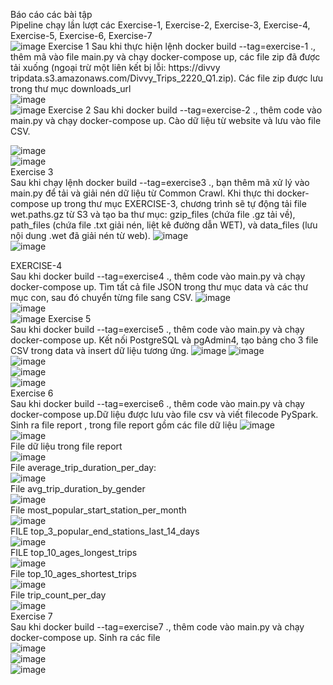 Báo cáo các bài tập \
Pipeline chạy lần lượt các Exercise-1, Exercise-2, Exercise-3, Exercise-4, Exercise-5, Exercise-6, Exercise-7 \
![image](https://github.com/user-attachments/assets/de68dfb2-3816-4e10-a3ff-79937866a757)
Exercise 1
Sau khi thực hiện lệnh docker build --tag=exercise-1 ., thêm mã vào file main.py và chạy docker-compose up, các file zip đã được tải xuống (ngoại trừ một liên kết bị lỗi: https://divvy tripdata.s3.amazonaws.com/Divvy_Trips_2220_Q1.zip). Các file zip được lưu trong thư mục downloads_url \
![image](https://github.com/user-attachments/assets/5145c658-a418-4f9d-8f42-6ff6cd2de2f2) \
![image](https://github.com/user-attachments/assets/71779eac-82ea-4010-93a2-346b3c6c8f7d)
Exercise 2
Sau khi docker build --tag=exercise-2 ., thêm code vào main.py và chạy docker-compose up. Cào dữ liệu từ website và lưu vào file CSV.

![image](https://github.com/user-attachments/assets/f0c0b6bc-d25d-4e6c-9824-99b5f3fd891d) \
![image](https://github.com/user-attachments/assets/7bd37867-9168-435f-8bcd-2402e6b4bae1) \
Exercise 3 \
Sau khi chạy lệnh docker build --tag=exercise3 ., bạn thêm mã xử lý vào main.py để tải và giải nén dữ liệu từ Common Crawl. Khi thực thi docker-compose up trong thư mục EXERCISE-3, chương trình sẽ tự động tải file wet.paths.gz từ S3 và tạo ba thư mục: gzip_files (chứa file .gz tải về), path_files (chứa file .txt giải nén, liệt kê đường dẫn WET), và data_files (lưu nội dung .wet đã giải nén từ web).
![image](https://github.com/user-attachments/assets/6f89ae19-518e-40fb-a903-8d637c779a94) \
![image](https://github.com/user-attachments/assets/a8ef5d9b-4d0b-478a-a590-74fbc79141a8)

EXERCISE-4 \
Sau khi docker build --tag=exercise4 ., thêm code vào main.py và chạy docker-compose up. Tìm tất cả file JSON trong thư mục data và các thư mục con, sau đó chuyển từng file sang CSV.
![image](https://github.com/user-attachments/assets/f70688ee-a0d3-42f4-b5db-f1723e060a4a) \
![image](https://github.com/user-attachments/assets/62bded2a-dff1-44d8-9719-fbbea108605c) \
![image](https://github.com/user-attachments/assets/80328444-5bf9-4c59-a06e-65ed56b96e0f)
Exercise 5 \
Sau khi docker build --tag=exercise5 ., thêm code vào main.py và chạy docker-compose up. Kết nối PostgreSQL và pgAdmin4, tạo bảng cho 3 file CSV trong data và insert dữ liệu tương ứng.
![image](https://github.com/user-attachments/assets/28c0fe27-184e-46d1-93ef-cfb6e398b647)
![image](https://github.com/user-attachments/assets/66491231-4e28-4e9c-8e58-1abd00dd736c) \
![image](https://github.com/user-attachments/assets/c7a95e9b-fc53-4263-9a4a-ebc136938f3f) \
![image](https://github.com/user-attachments/assets/4c0d95ce-9b28-4f54-9d9b-e4258628b84d) \
![image](https://github.com/user-attachments/assets/82dad750-b050-4193-910d-0f2692d40906) \
Exercise 6 \
Sau khi docker build --tag=exercise6 ., thêm code  vào main.py và chạy docker-compose up.Dữ liệu được lưu vào file csv và viết filecode PySpark. Sinh ra file report , trong file report gồm các file dữ liệu
 ![image](https://github.com/user-attachments/assets/3d5276f3-f857-4fe8-99de-228e4ac998d8) \
 ![image](https://github.com/user-attachments/assets/5a82018e-880b-4da2-9242-1ef7cc0e1d56) \
 File dữ liệu trong file report \
 ![image](https://github.com/user-attachments/assets/b28faf48-f531-45b4-8c68-fe5ab454cba8) \
 File average_trip_duration_per_day: \
![image](https://github.com/user-attachments/assets/f7db606e-9cf3-4e74-9cb0-3e76f9b24eeb) \
File avg_trip_duration_by_gender \
![image](https://github.com/user-attachments/assets/deb31830-f7c3-4147-8e19-a13529e1af42) \
File most_popular_start_station_per_month \
![image](https://github.com/user-attachments/assets/9cfad453-7f5c-4738-bad7-9b684138500b) \
FILE  top_3_popular_end_stations_last_14_days \
![image](https://github.com/user-attachments/assets/a4fb9367-0d2a-4718-9287-2776e8a394a1) \
FILE top_10_ages_longest_trips  \
![image](https://github.com/user-attachments/assets/66246738-2cb2-4864-8ca8-6b91c59ee6d0) \
File top_10_ages_shortest_trips \
![image](https://github.com/user-attachments/assets/a2ff6b96-7711-4bc8-9c1c-95bf926a7bd5) \
File trip_count_per_day \
![image](https://github.com/user-attachments/assets/e49e70a6-ffb9-435f-ad62-9ce5bfb5407d) \
Exercise 7 \
Sau khi docker build --tag=exercise7 ., thêm code vào main.py và chạy docker-compose up.
Sinh ra các file \
![image](https://github.com/user-attachments/assets/79be0ed8-2ce6-4882-a100-973f88f5986c) \
![image](https://github.com/user-attachments/assets/160e3379-6bd0-4814-80c1-5aba66cddeb3) \
![image](https://github.com/user-attachments/assets/7c46f234-5002-421e-b63a-cc01d93fa0a6)















